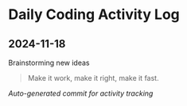 # Daily Coding Activity Log

## 2024-11-18

Brainstorming new ideas

> Make it work, make it right, make it fast.

*Auto-generated commit for activity tracking*
